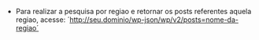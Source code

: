 - Para realizar a pesquisa por regiao e retornar os posts referentes aquela regiao, acesse:
´http://seu.dominio/wp-json/wp/v2/posts=nome-da-regiao´